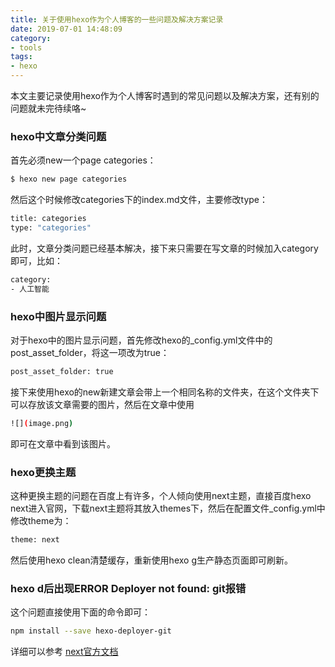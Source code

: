 ```yaml
---
title: 关于使用hexo作为个人博客的一些问题及解决方案记录
date: 2019-07-01 14:48:09
category:
- tools
tags:
- hexo
---
```

本文主要记录使用hexo作为个人博客时遇到的常见问题以及解决方案，还有别的问题就未完待续咯~
<!-- more -->

### hexo中文章分类问题
首先必须new一个page categories：
``` bash
$ hexo new page categories
```
然后这个时候修改categories下的index.md文件，主要修改type：
``` bash
title: categories
type: "categories"
```
此时，文章分类问题已经基本解决，接下来只需要在写文章的时候加入category即可，比如：
``` bash
category:
- 人工智能
```

### hexo中图片显示问题
对于hexo中的图片显示问题，首先修改hexo的_config.yml文件中的post_asset_folder，将这一项改为true：
``` bash
post_asset_folder: true
```
接下来使用hexo的new新建文章会带上一个相同名称的文件夹，在这个文件夹下可以存放该文章需要的图片，然后在文章中使用
``` bash
![](image.png)
```
即可在文章中看到该图片。

### hexo更换主题
这种更换主题的问题在百度上有许多，个人倾向使用next主题，直接百度hexo next进入官网，下载next主题将其放入themes下，然后在配置文件_config.yml中修改theme为：
``` bash
theme: next
```
然后使用hexo clean清楚缓存，重新使用hexo g生产静态页面即可刷新。

### hexo d后出现ERROR Deployer not found: git报错
这个问题直接使用下面的命令即可：
``` bash
npm install --save hexo-deployer-git
```
详细可以参考 [next官方文档](http://theme-next.iissnan.com/)
